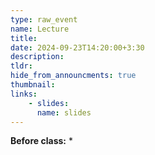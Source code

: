 ```yaml
---
type: raw_event
name: Lecture
title: 
date: 2024-09-23T14:20:00+3:30
description: 
tldr: 
hide_from_announcments: true
thumbnail:
links:
    - slides: 
      name: slides
---
```


**Before class:**
* 
